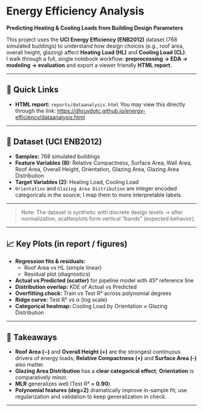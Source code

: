 # Energy Efficiency Analysis  
**Predicting Heating & Cooling Loads from Building Design Parameters**

This project uses the **UCI Energy Efficiency (ENB2012)** dataset (768 simulated buildings) to understand how design choices (e.g., roof area, overall height, glazing) affect **Heating Load (HL)** and **Cooling Load (CL)**.  
I walk through a full, single notebook workflow: **preprocessing → EDA → modeling → evaluation** and export a viewer friendly **HTML report**.

---

## 👀 Quick Links
- **HTML report:** `reports/dataanalysis.html`
  You may view this directly through the link: https://dhruvdotc.github.io/energy-efficiency/dataanalysis.html
---

## 🔎 Dataset (UCI ENB2012)
- **Samples:** 768 simulated buildings  
- **Feature Variables (8):** Relative Compactness, Surface Area, Wall Area, Roof Area, Overall Height, Orientation, Glazing Area, Glazing Area Distribution  
- **Target Variables (2):** Heating Load, Cooling Load  
- `Orientation` and `Glazing Area Distribution` are integer encoded categoricals in the source; I map them to more interpretable labels.

--- 

> Note: The dataset is synthetic with discrete design levels → after normalization, scatterplots form vertical “bands” (expected behavior).

---

## 📈 Key Plots (in report / figures)
- **Regression fits & residuals:**  
  - Roof Area vs HL (simple linear)  
  - Residual plot (diagnostics)
- **Actual vs Predicted (scatter)** for pipeline model with 45° reference line
- **Distribution overlap:** KDE of Actual vs Predicted
- **Overfitting check:** Train vs Test R² across polynomial degrees
- **Ridge curve:** Test R² vs α (log scale)
- **Categorical heatmap:** Cooling Load by Orientation × Glazing Distribution
---

## 🧠 Takeaways
- **Roof Area (−)** and **Overall Height (+)** are the strongest continuous drivers of energy loads; **Relative Compactness (+)** and **Surface Area (-)** also matter.  
- **Glazing Area Distribution** has a **clear categorical effect**; **Orientation** is comparatively minor.  
- **MLR** generalizes well (Test R² ≈ **0.90**).  
- **Polynomial features (deg=2)** dramatically improve in-sample fit; use regularization and validation to keep generalization in check.

---




